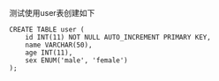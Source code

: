 测试使用user表创建如下

```mysql
CREATE TABLE user (
    id INT(11) NOT NULL AUTO_INCREMENT PRIMARY KEY,
    name VARCHAR(50),
    age INT(11),
    sex ENUM('male', 'female')
);
```
